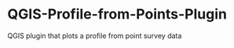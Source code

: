 QGIS-Profile-from-Points-Plugin
===============================

QGIS plugin that plots a profile from point survey data
